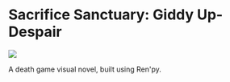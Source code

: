 # Sacrifice Sanctuary: Giddy Up-Despair

![](/game/gui/main_menu.png)

A death game visual novel, built using Ren'py.

